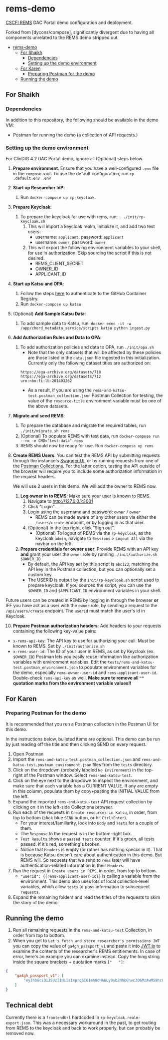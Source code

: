 # rems-demo
[CSCFI REMS](https://github.com/cscfi/rems) DAC Portal demo configuration and deployment.

Forked from [dycons/compose], significantly divergent due to having all components unrelated to the REMS demo stripped out.

<!-- @import "[TOC]" {cmd="toc" depthFrom=1 depthTo=6 orderedList=false} -->

<!-- code_chunk_output -->

- [rems-demo](#rems-demo)
  - [For Shaikh](#for-shaikh)
    - [Dependencies](#dependencies)
    - [Setting up the demo environment](#setting-up-the-demo-environment)
  - [For Karen](#for-karen)
    - [Preparing Postman for the demo](#preparing-postman-for-the-demo)
  - [Running the demo](#running-the-demo)

<!-- /code_chunk_output -->


## For Shaikh

### Dependencies

In addition to this repository, the following should be available in the demo VM:

- Postman for running the demo (a collection of API requests.)

### Setting up the demo environment

For ClinDIG 4.2 DAC Portal demo, ignore all (Optional) steps below.

1. **Prepare environment**: Ensure that you have a well-configured `.env` file in the `compose` root. To use the default configuration, run `cp .default.env .env`
2. **Start up Researcher IdP**:
    1. Run `docker-compose up rp-keycloak`.
3. **Prepare Keycloak**:
    1. To prepare the keycloak for use with rems, run: `. ./init/rp-keycloak.sh`
       1. This will import a keycloak realm, initialize it, and add two test users:
          - username: `applicant`, password: `applicant`
          - username: `owner`, password: `owner`
       2. This will export the following environment variables to your shell, for use in authorization. Skip sourcing the script if this is not desired.
          - REMS_CLIENT_SECRET
          - OWNER_ID
          - APPLICANT_ID
4. **Start up Katsu and OPA**:
    1. Follow the steps [here](https://docs.github.com/en/packages/working-with-a-github-packages-registry/working-with-the-container-registry#authenticating-to-the-container-registry) to authenticate to the GitHub Container Registry.
    2. Run `docker-compose up katsu`
5. (Optional) **Add Sample Katsu Data**:
    1. To add sample data to Katsu, run: `docker exec -it -w /app/chord_metadata_service/scripts katsu python ingest.py`
6. **Add Authorization Rules and Data to OPA**:
    1. To add authorization policies and data to OPA, run `./init/opa.sh`
       - Note that the only datasets that will be affected by these policies are those listed in the `data.json` file ingested in this initialization. Currently only the following dataset titles are authorized on:
       ```
       https://ega-archive.org/datasets/710
       https://ega-archive.org/datasets/712
       urn:nbn:fi:lb-201403262
       ```
       - As a result, if you are using the `rems-and-katsu-test.postman_collection.json` Postman Collection for testing, the value of the `resource-title` environment variable must be one of the above datasets.
7. **Migrate and seed REMS**:
    1. To prepare the database and migrate the required tables, run `./init/migrate.sh rems` 
    2. (Optional) To populate REMS with test data, run `docker-compose run --rm -e CMD="test-data" rems`
    3. REMS should now be ready for use. Run `docker-compose up rems`
8. **Create REMS Users**:
   You can test the REMS API by submitting requests through the instance's [Swagger UI](http://localhost:3001/swagger-ui/index.html), or by running requests from one of the [Postman Collections](https://github.com/dycons/compose/tree/develop/tests). For the latter option, testing the API outside of the browser will require you to include some authorization information in the request headers.

    We will use 2 users in this demo. We will add the owner to REMS now.

    1. **Log owner in to REMS**: Make sure your user is known to REMS.
        1. Navigate to http://127.0.0.1:3001
        2. Click "Login".
        3. Login using the username and password: `owner` / `owner`
            - REMS can be made aware of any other users via either the `/users/create` endpoint, or by logging in as that user.
        4. (Optional) In the top right, click "Sign out".
            - (Optional) To logout of REMS via the `rp-keycloak`, as the keycloak `admin`, navigate to `Sessions` > `Logout All` via the navbar on the left.
    2. **Prepare credentials for owner user**: Provide REMS with an API key **and** grant your user the `owner` role by running `./init/authorize.sh $OWNER_ID`
       - By default, the API key set by this script is `abc123`, matching the API key in the Postman collection, but you can optionally set a custom key.
       - The USERID is output by the `init/rp-keycloak.sh` script used to prepare keycloak. If you sourced the script, you can use the `$OWNER_ID` and `$APPLICANT_ID` environment variables in your shell.

Future users can be created in REMS by logging in through the browser **or** IFF you have act as a user with the `owner` role, by sending a request to the `/api/users/create` endpoint. The `userid` must match the user's id in Keycloak.

10. **Prepare Postman authorization headers**: Add headers to your requests containing the following key-value pairs:
- `x-rems-api-key`: The API key to use for authorizing your call. Must be known to REMS. Set by `./init/authorize.sh`
- `x-rems-user-id`: The ID of your user in REMS, as set by Keycloak (ex. `$OWNER_ID`)
Postman lets you easily reuse information like authorization variables with environment variables. Edit the `tests/rems-and-katsu-test.postman_environment.json` to populate environment variables for the demo, especially `rems-owner-user-id` and `rems-applicant-user-id`. Double-check `rems-api-key` as well. **Make sure to remove all `""` quotation marks from the environment variable values!!**

## For Karen

### Preparing Postman for the demo

It is recommended that you run a Postman collection in the Postman UI for this demo.

In the instructions below, bulleted items are optional. This demo can be run by just reading off the title and then clicking SEND on every request.

1. Open Postman
2. Import the `rems-and-katsu-test.postman_collection.json` and `rems-and-katsu-test.postman_environment.json` files from the `tests` directory.
3. Click on the dropdown (probably labeled `No Environment`) in the top-right of the Postman window. Select `rems-and-katsu-test`.
4. Click on the eye next to the dropdown to inspect the environment, and make sure that each variable has a CURRENT VALUE. If any are empty in this column, populate them by copy+pasting the INITIAL VALUE from the left.
5. Expand the imported `rems-and-katsu-test` API request collection by clicking on it in the left-side Collections browser.
6. Run each of the requests in `Create resources in Katsu`, in order, from top to bottom (click blue `SEND` button, or hit `Ctrl+Enter`).
    - For your interest/familiarity, look into `Body` and `Tests` for a couple of them.
    - The `Response` to the request is in the bottom-right box.
    - `Test Results` shows a `passed tests` counter. If it's green, all tests passed. If it's red, something's broken.
    - Notice that `Headers` is empty (or rather has nothing special in it). That is because Katsu doesn't care about authentication in this demo. But REMS will. So requests that we send to `rems` later will have authentication-related information in their `Headers`.
7. Run the request in `Create users in REMS`, in order, from top to bottom.
    - `"userid": {{rems-applicant-user-id}}` is calling a variable from the environment. This demo also uses lots of local collection-level variables, which allow `tests` to pass information to subsequent `requests`.
8. Expand the remaining folders and read the titles of the requests to skim the story of the demo.

## Running the demo

1. Run all remaining requests in the `rems-and-katsu-test` Collection, in order from top to bottom.
2. When you get to `Let's fetch and store researcher's permissions JWT` you can copy the value of `ga4gh_passport_v1` and paste it into [JWT.io](https://jwt.io/) to examine the contents of the researcher's REMS entitlements.
In case of error, here's an example you can examine instead. Copy the long string inside the square brackets + quotation marks `["   "]`:
```json
{
    "ga4gh_passport_v1": [
        "eyJhbGciOiJSUzI1NiIsImprdSI6Imh0dHA6Ly9sb2NhbGhvc3Q6MzAwMS9hcGkvandrIiwidHlwIjoiSldUIiwia2lkIjpudWxsfQ.eyJpc3MiOiJodHRwOi8vbG9jYWxob3N0OjMwMDEvIiwic3ViIjoiMzQ2MWFhN2MtYzNmMS00MmFkLWIxNjEtYzU2MDVhM2M3ZTk0IiwiaWF0IjoxNjQ5ODE4OTQwLCJleHAiOjE2ODEzNTQ5NDAsImdhNGdoX3Zpc2FfdjEiOnsidHlwZSI6IkNvbnRyb2xsZWRBY2Nlc3NHcmFudHMiLCJ2YWx1ZSI6Imh0dHBzOi8vZWdhLWFyY2hpdmUub3JnL2RhdGFzZXRzLzcxMCIsInNvdXJjZSI6Imh0dHA6Ly9sb2NhbGhvc3Q6MzAwMS8iLCJieSI6ImRhYyIsImFzc2VydGVkIjoxNjQ5ODE4OTMwfX0.kK8ADj3TNe7EDcZJ3zFiqfLp3Eagt9QRDhTEdiMo8VYllBKSkjZltvKe2B3oEbtzHPVhXquSXJIJMHOhRkr5hPbHvhAoahVL213VDdb_TtNcGda198_ZdGD-xWb6QRUeJXTaEMYt_SZY2j-VwDx9z-f1bG7xaFfh7hiwkpe4aBYtjBeyYApepV6J-D1sNwgXullpWhmQ2Ar_dLEXTiIruL9Slgu1AaOGmuedUK_saZLnPInUfSPd91bh0gH0_D0fg0PgI9DP_Pp9K6rk9PM_8vJm7d3CNCtcxXl7gx8RtldWgU9t684fxBLFZNdDE_0Xb4SKDLrcd9ME5Pv_74b-8Q"
    ]
}
```

## Technical debt

Currently there is a `frontendUrl` hardcoded in `rp-keycloak.realm-export.json`. This was a necessary workaround in the past, to get routing from REMS to the keycloak and back to work properly, but can probably be removed now.